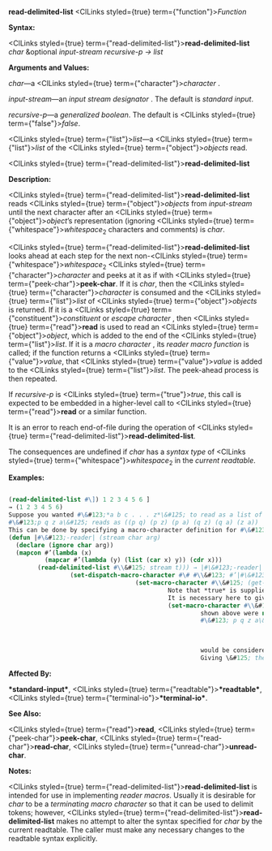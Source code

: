 **read-delimited-list** <ClLinks styled={true} term={"function"}><i>Function</i></ClLinks> 



**Syntax:** 



<ClLinks styled={true} term={"read-delimited-list"}><b>read-delimited-list</b></ClLinks> *char* &amp;optional *input-stream recursive-p → list* 



**Arguments and Values:** 



*char*—a <ClLinks styled={true} term={"character"}><i>character</i></ClLinks> . 



*input-stream*—an *input stream designator* . The default is *standard input*. 



*recursive-p*—a *generalized boolean*. The default is <ClLinks styled={true} term={"false"}><i>false</i></ClLinks>. 



<ClLinks styled={true} term={"list"}><i>list</i></ClLinks>—a <ClLinks styled={true} term={"list"}><i>list</i></ClLinks> of the <ClLinks styled={true} term={"object"}><i>objects</i></ClLinks> read. 







 



 



<ClLinks styled={true} term={"read-delimited-list"}><b>read-delimited-list</b></ClLinks> 



**Description:** 



<ClLinks styled={true} term={"read-delimited-list"}><b>read-delimited-list</b></ClLinks> reads <ClLinks styled={true} term={"object"}><i>objects</i></ClLinks> from *input-stream* until the next character after an <ClLinks styled={true} term={"object"}><i>object</i></ClLinks>’s representation (ignoring <ClLinks styled={true} term={"whitespace"}><i>whitespace</i></ClLinks><sub>2</sub> characters and comments) is *char*. 



<ClLinks styled={true} term={"read-delimited-list"}><b>read-delimited-list</b></ClLinks> looks ahead at each step for the next non-<ClLinks styled={true} term={"whitespace"}><i>whitespace</i></ClLinks><sub>2</sub> <ClLinks styled={true} term={"character"}><i>character</i></ClLinks> and peeks at it as if with <ClLinks styled={true} term={"peek-char"}><b>peek-char</b></ClLinks>. If it is *char*, then the <ClLinks styled={true} term={"character"}><i>character</i></ClLinks> is consumed and the <ClLinks styled={true} term={"list"}><i>list</i></ClLinks> of <ClLinks styled={true} term={"object"}><i>objects</i></ClLinks> is returned. If it is a <ClLinks styled={true} term={"constituent"}><i>constituent</i></ClLinks> or *escape character* , then <ClLinks styled={true} term={"read"}><b>read</b></ClLinks> is used to read an <ClLinks styled={true} term={"object"}><i>object</i></ClLinks>, which is added to the end of the <ClLinks styled={true} term={"list"}><i>list</i></ClLinks>. If it is a *macro character* , its *reader macro function* is called; if the function returns a <ClLinks styled={true} term={"value"}><i>value</i></ClLinks>, that <ClLinks styled={true} term={"value"}><i>value</i></ClLinks> is added to the <ClLinks styled={true} term={"list"}><i>list</i></ClLinks>. The peek-ahead process is then repeated. 



If *recursive-p* is <ClLinks styled={true} term={"true"}><i>true</i></ClLinks>, this call is expected to be embedded in a higher-level call to <ClLinks styled={true} term={"read"}><b>read</b></ClLinks> or a similar function. 



It is an error to reach end-of-file during the operation of <ClLinks styled={true} term={"read-delimited-list"}><b>read-delimited-list</b></ClLinks>. 



The consequences are undefined if *char* has a *syntax type* of <ClLinks styled={true} term={"whitespace"}><i>whitespace</i></ClLinks><sub>2</sub> in the *current readtable*. 

**Examples:**
```lisp

(read-delimited-list #\]) 1 2 3 4 5 6 ] 
→ (1 2 3 4 5 6) 
Suppose you wanted #\&#123;*a b c . . . z*\&#125; to read as a list of all pairs of the elements *a*, *b*, *c*, *. . .*, *z*, for example. 
#\&#123;p q z a\&#125; reads as ((p q) (p z) (p a) (q z) (q a) (z a)) 
This can be done by specifying a macro-character definition for #\&#123; that does two things: reads in all the items up to the \&#125;, and constructs the pairs. **read-delimited-list** performs the first task. 
(defun |#\&#123;-reader| (stream char arg) 
  (declare (ignore char arg)) 
  (mapcon #’(lambda (x) 
	      (mapcar #’(lambda (y) (list (car x) y)) (cdr x))) 
	    (read-delimited-list #\\&#125; stream t))) → |#\&#123;-reader| 
				 (set-dispatch-macro-character #\# #\\&#123; #’|#\&#123;-reader|) → T 
							       (set-macro-character #\\&#125; (get-macro-character #\) **nil**)) 
										    Note that *true* is supplied for the *recursive-p* argument. 
										    It is necessary here to give a definition to the character \&#125; as well to prevent it from being a constituent. If the line 
										    (set-macro-character #\\&#125; (get-macro-character #\) **nil**)) 
													 shown above were not included, then the \&#125; in 
													 #\&#123; p q z a\&#125; 

													 
													 
													 would be considered a constituent character, part of the symbol named a\&#125;. This could be corrected by putting a space before the \&#125;, but it is better to call **set-macro-character**. 
													 Giving \&#125; the same definition as the standard definition of the character ) has the twin benefit of making it terminate tokens for use with **read-delimited-list** and also making it invalid for use in any other context. Attempting to read a stray \&#125; will signal an error. 

```
**Affected By:** 



**\*standard-input\***, <ClLinks styled={true} term={"readtable"}><b>\*readtable\*</b></ClLinks>, <ClLinks styled={true} term={"terminal-io"}><b>\*terminal-io\*</b></ClLinks>. 



**See Also:** 



<ClLinks styled={true} term={"read"}><b>read</b></ClLinks>, <ClLinks styled={true} term={"peek-char"}><b>peek-char</b></ClLinks>, <ClLinks styled={true} term={"read-char"}><b>read-char</b></ClLinks>, <ClLinks styled={true} term={"unread-char"}><b>unread-char</b></ClLinks>. 



**Notes:** 



<ClLinks styled={true} term={"read-delimited-list"}><b>read-delimited-list</b></ClLinks> is intended for use in implementing *reader macros*. Usually it is desirable for *char* to be a *terminating macro character* so that it can be used to delimit tokens; however, <ClLinks styled={true} term={"read-delimited-list"}><b>read-delimited-list</b></ClLinks> makes no attempt to alter the syntax specified for *char* by the current readtable. The caller must make any necessary changes to the readtable syntax explicitly. 



